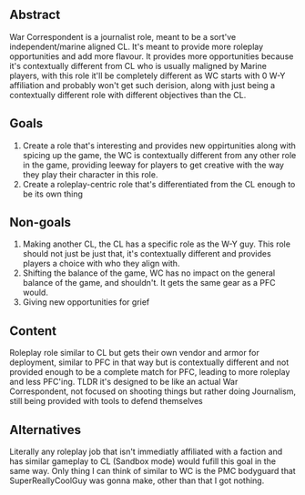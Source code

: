 ## Abstract

War Correspondent is a journalist role, meant to be a sort've independent/marine aligned CL. It's meant to provide more roleplay opportunities and add more flavour. It provides more opportunities because it's contextually different from CL who is usually maligned by Marine players, with this role it'll be completely different as WC starts with 0 W-Y affiliation and probably won't get such derision, along with just being a contextually different role with different objectives than the CL. 

## Goals

1. Create a role that's interesting and provides new oppirtunities along with spicing up the game, the WC is contextually different from any other role in the game, providing leeway for players to get creative with the way they play their character in this role.
2. Create a roleplay-centric role that's differentiated from the CL enough to be its own thing

## Non-goals

1. Making another CL, the CL has a specific role as the W-Y guy. This role should not just be just that, it's contextually different and provides players a choice with who they align with.
2. Shifting the balance of the game, WC has no impact on the general balance of the game, and shouldn't. It gets the same gear as a PFC would.
3. Giving new opportunities for grief

## Content

Roleplay role similar to CL but gets their own vendor and armor for deployment, similar to PFC in that way but is contextually different and not provided enough to be a complete match for PFC, leading to more roleplay and less PFC'ing. TLDR it's designed to be like an actual War Correspondent, not focused on shooting things but rather doing Journalism, still being provided with tools to defend themselves
## Alternatives

Literally any roleplay job that isn't immediatly affiliated with a faction and has similar gameplay to CL (Sandbox mode) would fufill this goal in the same way. Only thing I can think of similar to WC is the PMC bodyguard that SuperReallyCoolGuy was gonna make, other than that I got nothing.
